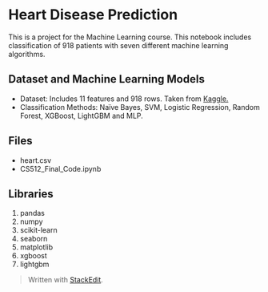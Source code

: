 ﻿

# Heart Disease Prediction

This is a project for the Machine Learning course. This notebook includes classification of 918 patients with seven different machine learning algorithms.

## Dataset and Machine Learning Models

-   Dataset: Includes 11 features and 918 rows. Taken from [Kaggle.](https://www.kaggle.com/fedesoriano/heart-failure-prediction)
-   Classification Methods: Naïve Bayes, SVM, Logistic Regression, Random Forest, XGBoost, LightGBM and MLP.

## Files
-   heart.csv 
-   CS512_Final_Code.ipynb 

## Libraries

 1. pandas
 2. numpy
 3. scikit-learn
 4. seaborn 
 5. matplotlib 
 6. xgboost  
 7. lightgbm

> Written with [StackEdit](https://stackedit.io/).
